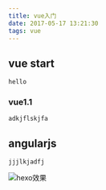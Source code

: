 ```yaml
---
title: vue入门
date: 2017-05-17 13:21:30
tags: vue
---
```

## vue start
```
hello
```

### vue1.1
```
adkjflskjfa
```

## angularjs
```
jjjlkjadfj
```

![hexo效果](/assets/images/vue/vue.PNG)